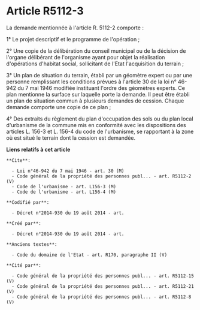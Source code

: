 # Article R5112-3

La demande mentionnée à l'article R. 5112-2 comporte : 

1° Le projet descriptif et le programme de l'opération ; 

2° Une copie de la délibération du conseil municipal ou de la décision de l'organe délibérant de l'organisme ayant pour objet
la réalisation d'opérations d'habitat social, sollicitant de l'Etat l'acquisition du terrain ; 

3° Un plan de situation du terrain, établi par un géomètre expert ou par une personne remplissant les conditions prévues à
l'article 30 de la loi n° 46-942 du 7 mai 1946 modifiée instituant l'ordre des géomètres experts. Ce plan mentionne la
surface sur laquelle porte la demande. Il peut être établi un plan de situation commun à plusieurs demandes de cession.
Chaque demande comporte une copie de ce plan ; 

4° Des extraits du règlement du plan d'occupation des sols ou du plan local d'urbanisme de la commune mis en conformité avec
les dispositions des articles L. 156-3 et L. 156-4 du code de l'urbanisme, se rapportant à la zone où est situé le terrain
dont la cession est demandée.

**Liens relatifs à cet article**

	**Cite**:

	  - Loi n°46-942 du 7 mai 1946 - art. 30 (M)
	  - Code général de la propriété des personnes publ... - art. R5112-2 (V)
	  - Code de l'urbanisme - art. L156-3 (M)
	  - Code de l'urbanisme - art. L156-4 (M)

	**Codifié par**:

	  - Décret n°2014-930 du 19 août 2014 - art.

	**Créé par**:

	  - Décret n°2014-930 du 19 août 2014 - art.

	**Anciens textes**:

	  - Code du domaine de l'Etat - art. R170, paragraphe II (V)

	**Cité par**:

	  - Code général de la propriété des personnes publ... - art. R5112-15 (V)
	  - Code général de la propriété des personnes publ... - art. R5112-21 (V)
	  - Code général de la propriété des personnes publ... - art. R5112-8 (V)
